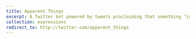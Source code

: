 ```yaml
---
title: Apparent Things
excerpt: A Twitter bot powered by tweets proclaiming that something ‘is apparently a thing.’
collection: expressions
redirect_to: http://twitter.com/apparent_things
---
```

